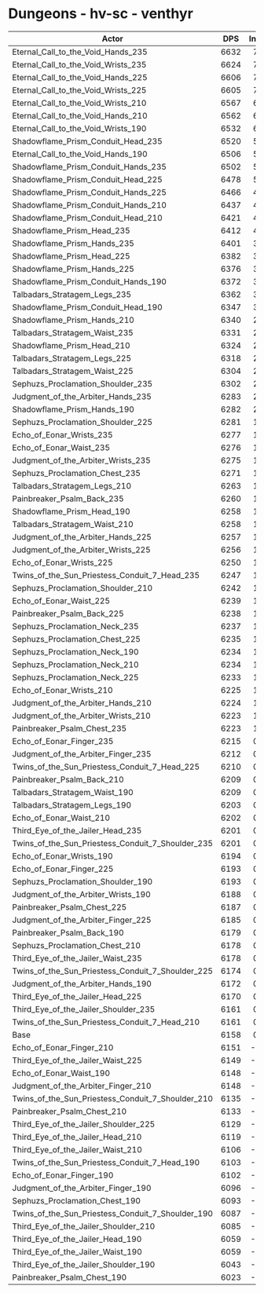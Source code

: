 # Dungeons - hv-sc - venthyr
| Actor | DPS | Increase |
|---|:---:|:---:|
|Eternal_Call_to_the_Void_Hands_235|6632|7.69%|
|Eternal_Call_to_the_Void_Wrists_235|6624|7.56%|
|Eternal_Call_to_the_Void_Hands_225|6606|7.27%|
|Eternal_Call_to_the_Void_Wrists_225|6605|7.25%|
|Eternal_Call_to_the_Void_Wrists_210|6567|6.63%|
|Eternal_Call_to_the_Void_Hands_210|6562|6.55%|
|Eternal_Call_to_the_Void_Wrists_190|6532|6.06%|
|Shadowflame_Prism_Conduit_Head_235|6520|5.87%|
|Eternal_Call_to_the_Void_Hands_190|6506|5.64%|
|Shadowflame_Prism_Conduit_Hands_235|6502|5.58%|
|Shadowflame_Prism_Conduit_Head_225|6478|5.19%|
|Shadowflame_Prism_Conduit_Hands_225|6466|4.99%|
|Shadowflame_Prism_Conduit_Hands_210|6437|4.52%|
|Shadowflame_Prism_Conduit_Head_210|6421|4.26%|
|Shadowflame_Prism_Head_235|6412|4.12%|
|Shadowflame_Prism_Hands_235|6401|3.94%|
|Shadowflame_Prism_Head_225|6382|3.63%|
|Shadowflame_Prism_Hands_225|6376|3.53%|
|Shadowflame_Prism_Conduit_Hands_190|6372|3.47%|
|Talbadars_Stratagem_Legs_235|6362|3.30%|
|Shadowflame_Prism_Conduit_Head_190|6347|3.06%|
|Shadowflame_Prism_Hands_210|6340|2.95%|
|Talbadars_Stratagem_Waist_235|6331|2.80%|
|Shadowflame_Prism_Head_210|6324|2.69%|
|Talbadars_Stratagem_Legs_225|6318|2.59%|
|Talbadars_Stratagem_Waist_225|6304|2.36%|
|Sephuzs_Proclamation_Shoulder_235|6302|2.33%|
|Judgment_of_the_Arbiter_Hands_235|6283|2.02%|
|Shadowflame_Prism_Hands_190|6282|2.01%|
|Sephuzs_Proclamation_Shoulder_225|6281|1.99%|
|Echo_of_Eonar_Wrists_235|6277|1.92%|
|Echo_of_Eonar_Waist_235|6276|1.91%|
|Judgment_of_the_Arbiter_Wrists_235|6275|1.89%|
|Sephuzs_Proclamation_Chest_235|6271|1.83%|
|Talbadars_Stratagem_Legs_210|6263|1.70%|
|Painbreaker_Psalm_Back_235|6260|1.65%|
|Shadowflame_Prism_Head_190|6258|1.62%|
|Talbadars_Stratagem_Waist_210|6258|1.62%|
|Judgment_of_the_Arbiter_Hands_225|6257|1.60%|
|Judgment_of_the_Arbiter_Wrists_225|6256|1.58%|
|Echo_of_Eonar_Wrists_225|6250|1.49%|
|Twins_of_the_Sun_Priestess_Conduit_7_Head_235|6247|1.44%|
|Sephuzs_Proclamation_Shoulder_210|6242|1.36%|
|Echo_of_Eonar_Waist_225|6239|1.31%|
|Painbreaker_Psalm_Back_225|6238|1.29%|
|Sephuzs_Proclamation_Neck_235|6237|1.27%|
|Sephuzs_Proclamation_Chest_225|6235|1.24%|
|Sephuzs_Proclamation_Neck_190|6234|1.23%|
|Sephuzs_Proclamation_Neck_210|6234|1.23%|
|Sephuzs_Proclamation_Neck_225|6233|1.21%|
|Echo_of_Eonar_Wrists_210|6225|1.08%|
|Judgment_of_the_Arbiter_Hands_210|6224|1.06%|
|Judgment_of_the_Arbiter_Wrists_210|6223|1.05%|
|Painbreaker_Psalm_Chest_235|6223|1.05%|
|Echo_of_Eonar_Finger_235|6215|0.92%|
|Judgment_of_the_Arbiter_Finger_235|6212|0.87%|
|Twins_of_the_Sun_Priestess_Conduit_7_Head_225|6210|0.84%|
|Painbreaker_Psalm_Back_210|6209|0.82%|
|Talbadars_Stratagem_Waist_190|6209|0.82%|
|Talbadars_Stratagem_Legs_190|6203|0.72%|
|Echo_of_Eonar_Waist_210|6202|0.71%|
|Third_Eye_of_the_Jailer_Head_235|6201|0.69%|
|Twins_of_the_Sun_Priestess_Conduit_7_Shoulder_235|6201|0.69%|
|Echo_of_Eonar_Wrists_190|6194|0.58%|
|Echo_of_Eonar_Finger_225|6193|0.56%|
|Sephuzs_Proclamation_Shoulder_190|6193|0.56%|
|Judgment_of_the_Arbiter_Wrists_190|6188|0.48%|
|Painbreaker_Psalm_Chest_225|6187|0.46%|
|Judgment_of_the_Arbiter_Finger_225|6185|0.43%|
|Painbreaker_Psalm_Back_190|6179|0.33%|
|Sephuzs_Proclamation_Chest_210|6178|0.32%|
|Third_Eye_of_the_Jailer_Waist_235|6178|0.32%|
|Twins_of_the_Sun_Priestess_Conduit_7_Shoulder_225|6174|0.25%|
|Judgment_of_the_Arbiter_Hands_190|6172|0.22%|
|Third_Eye_of_the_Jailer_Head_225|6170|0.19%|
|Third_Eye_of_the_Jailer_Shoulder_235|6161|0.04%|
|Twins_of_the_Sun_Priestess_Conduit_7_Head_210|6161|0.04%|
|Base|6158|0.00%|
|Echo_of_Eonar_Finger_210|6151|-0.12%|
|Third_Eye_of_the_Jailer_Waist_225|6149|-0.15%|
|Echo_of_Eonar_Waist_190|6148|-0.17%|
|Judgment_of_the_Arbiter_Finger_210|6148|-0.17%|
|Twins_of_the_Sun_Priestess_Conduit_7_Shoulder_210|6135|-0.38%|
|Painbreaker_Psalm_Chest_210|6133|-0.41%|
|Third_Eye_of_the_Jailer_Shoulder_225|6129|-0.48%|
|Third_Eye_of_the_Jailer_Head_210|6119|-0.64%|
|Third_Eye_of_the_Jailer_Waist_210|6106|-0.85%|
|Twins_of_the_Sun_Priestess_Conduit_7_Head_190|6103|-0.90%|
|Echo_of_Eonar_Finger_190|6102|-0.92%|
|Judgment_of_the_Arbiter_Finger_190|6096|-1.01%|
|Sephuzs_Proclamation_Chest_190|6093|-1.06%|
|Twins_of_the_Sun_Priestess_Conduit_7_Shoulder_190|6087|-1.16%|
|Third_Eye_of_the_Jailer_Shoulder_210|6085|-1.19%|
|Third_Eye_of_the_Jailer_Head_190|6059|-1.62%|
|Third_Eye_of_the_Jailer_Waist_190|6059|-1.62%|
|Third_Eye_of_the_Jailer_Shoulder_190|6043|-1.88%|
|Painbreaker_Psalm_Chest_190|6023|-2.20%|
